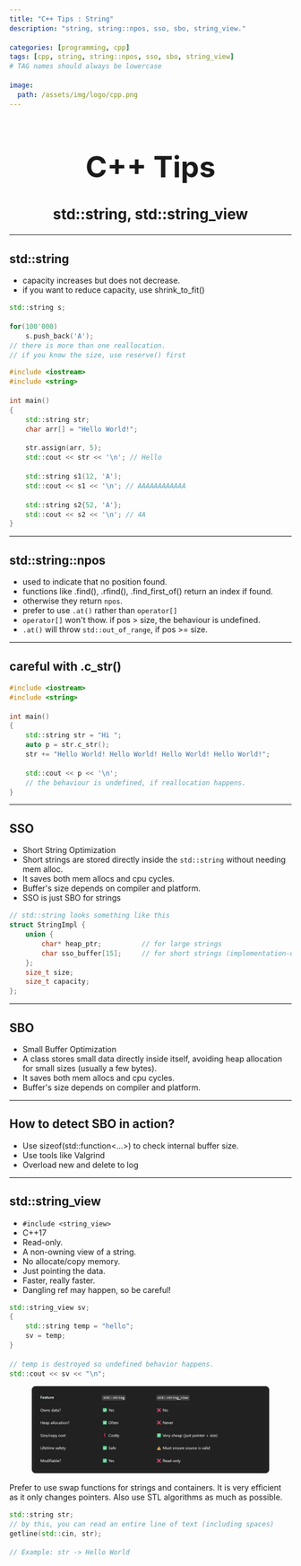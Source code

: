 ```yaml
---
title: "C++ Tips : String"
description: "string, string::npos, sso, sbo, string_view."

categories: [programming, cpp]
tags: [cpp, string, string::npos, sso, sbo, string_view]
# TAG names should always be lowercase

image:
  path: /assets/img/logo/cpp.png
---
```


<h1 style="text-align: center; font-size: 52px;">C++ Tips</h1>
<h2 style="text-align: center; font-size: 26px;">std::string, std::string_view</h2>

---
## std::string

* capacity increases but does not decrease.
* if you want to reduce capacity, use shrink_to_fit() 

```cpp
std::string s;

for(100'000)
	s.push_back('A');
// there is more than one reallocation.
// if you know the size, use reserve() first
```

```cpp
#include <iostream>
#include <string>

int main() 
{
	std::string str;
	char arr[] = "Hello World!";

	str.assign(arr, 5);
	std::cout << str << '\n'; // Hello

	std::string s1(12, 'A');
	std::cout << s1 << '\n'; // AAAAAAAAAAAA

	std::string s2{52, 'A'};
	std::cout << s2 << '\n'; // 4A
}
```

---
## std::string::npos

* used to indicate that no position found.
* functions like .find(), .rfind(), .find_first_of() return an index if found.
* otherwise they return `npos`.
* prefer to use `.at()` rather than `operator[]`
* `operator[]` won't thow. if pos > size, the behaviour is undefined.
* `.at()` will throw `std::out_of_range`, if pos >= size.

---
## careful with .c_str()

```cpp
#include <iostream>
#include <string>

int main() 
{
	std::string str = "Hi ";
	auto p = str.c_str();
	str += "Hello World! Hello World! Hello World! Hello World!";

	std::cout << p << '\n'; 
	// the behaviour is undefined, if reallocation happens.
}
```

---
## SSO

* Short String Optimization
* Short strings are stored directly inside the `std::string` without needing mem alloc.
* It saves both mem allocs and cpu cycles.
* Buffer's size depends on compiler and platform.
* SSO is just SBO for strings

```cpp
// std::string looks something like this
struct StringImpl {
    union {
        char* heap_ptr;          // for large strings
        char sso_buffer[15];     // for short strings (implementation-defined size)
    };
    size_t size;
    size_t capacity;
};
```

---
## SBO

* Small Buffer Optimization
* A class stores small data directly inside itself, avoiding heap allocation for small sizes (usually a few bytes).
* It saves both mem allocs and cpu cycles.
* Buffer's size depends on compiler and platform.

---
## How to detect SBO in action?

* Use sizeof(std::function<...>) to check internal buffer size.
* Use tools like Valgrind
* Overload new and delete to log

---
## std::string_view

* `#include <string_view>`
* C++17
* Read-only.
* A non-owning view of a string.
* No allocate/copy memory.
* Just pointing the data.
* Faster, really faster.
* Dangling ref may happen, so be careful!

```cpp
std::string_view sv;
{
    std::string temp = "hello";
    sv = temp;  
} 

// temp is destroyed so undefined behavior happens.
std::cout << sv << "\n";
```

<figure class="align-center" style="text-align: center;">
    <a href="/assets/img/cpp/string/1.png">
        <img src="/assets/img/cpp/string/1.png"  width="900" alt="">
    </a>
</figure>

Prefer to use swap functions for strings and containers. It is very efficient as it only changes pointers. Also use STL algorithms as much as possible.

```cpp
std::string str;
// by this, you can read an entire line of text (including spaces)
getline(std::cin, str);

// Example: str -> Hello World
```